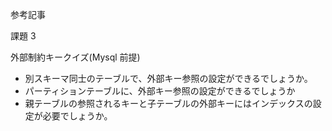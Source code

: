 参考記事

課題 3

外部制約キークイズ(Mysql 前提)

- 別スキーマ同士のテーブルで、外部キー参照の設定ができるでしょうか。
- パーティションテーブルに、外部キー参照の設定ができるでしょうか
- 親テーブルの参照されるキーと子テーブルの外部キーにはインデックスの設定が必要でしょうか。
